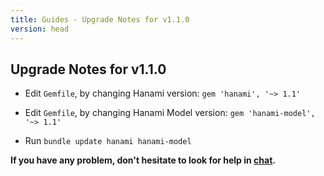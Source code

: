 ```yaml
---
title: Guides - Upgrade Notes for v1.1.0
version: head
---
```


## Upgrade Notes for v1.1.0

  * Edit `Gemfile`, by changing Hanami version: `gem 'hanami', '~> 1.1'`

  * Edit `Gemfile`, by changing Hanami Model version: `gem 'hanami-model', '~> 1.1'`

  * Run `bundle update hanami hanami-model`

**If you have any problem, don't hesitate to look for help in [chat](http://chat.hanamirb.org).**
